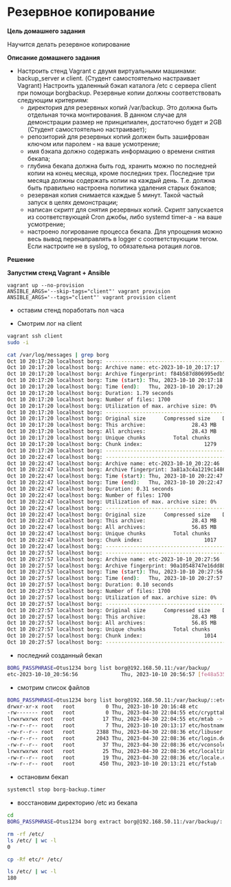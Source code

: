 # Резервное копирование

**Цель домашнего задания**

Научится делать резервное копирование

**Описание домашнего задания**

* Настроить стенд Vagrant с двумя виртуальными машинами: backup_server и client. (Студент самостоятельно настраивает Vagrant) Настроить удаленный бэкап каталога /etc c сервера client при помощи borgbackup. Резервные копии должны соответствовать следующим критериям:
    * директория для резервных копий /var/backup. Это должна быть отдельная точка монтирования. В данном случае для демонстрации размер не принципиален, достаточно будет и 2GB (Студент самостоятельно настраивает);
    * репозиторий для резервных копий должен быть зашифрован ключом или паролем - на ваше усмотрение;
    * имя бэкапа должно содержать информацию о времени снятия бекапа;
    * глубина бекапа должна быть год, хранить можно по последней копии на конец месяца, кроме последних трех. Последние три месяца должны содержать копии на каждый день. Т.е. должна быть правильно настроена политика удаления старых бэкапов;
    * резервная копия снимается каждые 5 минут. Такой частый запуск в целях демонстрации;
    * написан скрипт для снятия резервных копий. Скрипт запускается из соответствующей Cron джобы, либо systemd timer-а - на ваше усмотрение;
    * настроено логирование процесса бекапа. Для упрощения можно весь вывод перенаправлять в logger с соответствующим тегом. Если настроите не в syslog, то обязательна ротация логов.

**Решение**

**Запустим стенд Vagrant + Ansible**

```
vagrant up --no-provision
ANSIBLE_ARGS='--skip-tags="client"' vagrant provision
ANSIBLE_ARGS='--tags="client"' vagrant provision client
```

- оставим стенд поработать пол часа

- Смотрим лог на client

```bash
vagrant ssh client
sudo -i

cat /var/log/messages | grep borg
Oct 10 20:17:20 localhost borg: ------------------------------------------------------------------------------
Oct 10 20:17:20 localhost borg: Archive name: etc-2023-10-10_20:17:17
Oct 10 20:17:20 localhost borg: Archive fingerprint: f84b587d806995edb5770439249b753f14e2ac3f2f172db8982dd8fef64b92a1
Oct 10 20:17:20 localhost borg: Time (start): Thu, 2023-10-10 20:17:18
Oct 10 20:17:20 localhost borg: Time (end):   Thu, 2023-10-10 20:17:20
Oct 10 20:17:20 localhost borg: Duration: 1.79 seconds
Oct 10 20:17:20 localhost borg: Number of files: 1700
Oct 10 20:17:20 localhost borg: Utilization of max. archive size: 0%
Oct 10 20:17:20 localhost borg: ------------------------------------------------------------------------------
Oct 10 20:17:20 localhost borg: Original size      Compressed size    Deduplicated size
Oct 10 20:17:20 localhost borg: This archive:               28.43 MB             13.49 MB             28.84 MB
Oct 10 20:17:20 localhost borg: All archives:               28.43 MB             13.49 MB             28.84 MB
Oct 10 20:17:20 localhost borg: Unique chunks         Total chunks
Oct 10 20:17:20 localhost borg: Chunk index:                    1279                 1696
Oct 10 20:17:20 localhost borg: ------------------------------------------------------------------------------
Oct 10 20:22:47 localhost borg: ------------------------------------------------------------------------------
Oct 10 20:22:47 localhost borg: Archive name: etc-2023-10-10_20:22:46
Oct 10 20:22:47 localhost borg: Archive fingerprint: 3a81a3c4a1219c1486a841acfb732bfa3b77f72e0baf835fedd89f3bc4cd32d6
Oct 10 20:22:47 localhost borg: Time (start): Thu, 2023-10-10 20:22:47
Oct 10 20:22:47 localhost borg: Time (end):   Thu, 2023-10-10 20:22:47
Oct 10 20:22:47 localhost borg: Duration: 0.31 seconds
Oct 10 20:22:47 localhost borg: Number of files: 1700
Oct 10 20:22:47 localhost borg: Utilization of max. archive size: 0%
Oct 10 20:22:47 localhost borg: ------------------------------------------------------------------------------
Oct 10 20:22:47 localhost borg: Original size      Compressed size    Deduplicated size
Oct 10 20:22:47 localhost borg: This archive:               28.43 MB             13.49 MB            126.53 kB
Oct 10 20:22:47 localhost borg: All archives:               56.85 MB             26.99 MB             10.97 MB
Oct 10 20:22:47 localhost borg: Unique chunks         Total chunks
Oct 10 20:22:47 localhost borg: Chunk index:                    1017                 3396
Oct 10 20:22:47 localhost borg: ------------------------------------------------------------------------------
Oct 10 20:27:57 localhost borg: ------------------------------------------------------------------------------
Oct 10 20:27:57 localhost borg: Archive name: etc-2023-10-10_20:27:56
Oct 10 20:27:57 localhost borg: Archive fingerprint: 90a10548747e16dd8080493a6fabb1af3a5a099570693d70bad0169d9b56cb1f
Oct 10 20:27:57 localhost borg: Time (start): Thu, 2023-10-10 20:27:56
Oct 10 20:27:57 localhost borg: Time (end):   Thu, 2023-10-10 20:27:57
Oct 10 20:27:57 localhost borg: Duration: 0.10 seconds
Oct 10 20:27:57 localhost borg: Number of files: 1700
Oct 10 20:27:57 localhost borg: Utilization of max. archive size: 0%
Oct 10 20:27:57 localhost borg: ------------------------------------------------------------------------------
Oct 10 20:27:57 localhost borg: Original size      Compressed size    Deduplicated size
Oct 10 20:27:57 localhost borg: This archive:               28.43 MB             13.49 MB                717 B
Oct 10 20:27:57 localhost borg: All archives:               56.85 MB             26.99 MB             10.84 MB
Oct 10 20:27:57 localhost borg: Unique chunks         Total chunks
Oct 10 20:27:57 localhost borg: Chunk index:                    1014                 3400
Oct 10 20:27:57 localhost borg: ------------------------------------------------------------------------------
```

- последний созданный бекап

```bash
BORG_PASSPHRASE=Otus1234 borg list borg@192.168.50.11:/var/backup/
etc-2023-10-10_20:56:56              Thu, 2023-10-10 20:56:57 [fe48a53546ae1cbd053c4d45b00d0cdbeaf8d6180fb1c699adf35fa90e164134]
```

- смотрим список файлов

```bash
BORG_PASSPHRASE=Otus1234 borg list borg@192.168.50.11:/var/backup/::etc-2023-10-10_20:56:56 | head -n 10
drwxr-xr-x root   root          0 Thu, 2023-10-10 20:16:48 etc
-rw------- root   root          0 Thu, 2023-04-30 22:04:55 etc/crypttab
lrwxrwxrwx root   root         17 Thu, 2023-04-30 22:04:55 etc/mtab -> /proc/self/mounts
-rw-r--r-- root   root          7 Thu, 2023-10-10 20:13:17 etc/hostname
-rw-r--r-- root   root       2388 Thu, 2023-04-30 22:08:36 etc/libuser.conf
-rw-r--r-- root   root       2043 Thu, 2023-04-30 22:08:36 etc/login.defs
-rw-r--r-- root   root         37 Thu, 2023-04-30 22:08:36 etc/vconsole.conf
lrwxrwxrwx root   root         25 Thu, 2023-04-30 22:08:36 etc/localtime -> ../usr/share/zoneinfo/UTC
-rw-r--r-- root   root         19 Thu, 2023-04-30 22:08:36 etc/locale.conf
-rw-r--r-- root   root        450 Thu, 2023-10-10 20:13:21 etc/fstab
```

- остановим бекап

```bash
systemctl stop borg-backup.timer
```

- восстановим директорию /etc из бекапа

```bash
cd
BORG_PASSPHRASE=Otus1234 borg extract borg@192.168.50.11:/var/backup/::etc-2023-10-10_20:56:56 etc

rm -rf /etc/
ls /etc/ | wc -l
0

cp -Rf etc/* /etc/

ls /etc/ | wc -l
180
```












